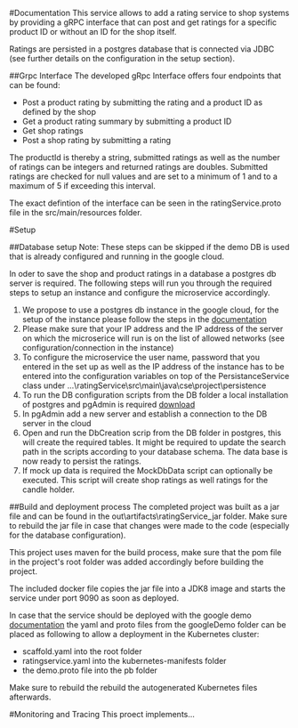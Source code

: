 #Documentation
This service allows to add a rating service to shop systems by providing a gRPC interface that can post and get ratings for a specific product ID or without an ID for the shop itself. 

Ratings are persisted in a postgres database that is connected via JDBC (see further details on the configuration in the setup section).

##Grpc Interface
The developed gRpc Interface offers four endpoints that can be found:
- Post a product rating by submitting the rating and a product ID as defined by the shop
- Get a product rating summary by submitting a product ID
- Get shop ratings
- Post a shop rating by submitting a rating

The productId is thereby a string, submitted ratings as well as the number of ratings can be integers and returned ratings are doubles. 
Submitted ratings are checked for null values and are set to a minimum of 1 and to a maximum of 5 if exceeding this interval.

The exact defintion of the interface can be seen in the ratingService.proto file in the src/main/resources folder.

#Setup

##Database setup
Note: These steps can be skipped if the demo DB is used that is already configured and running in the google cloud.

In oder to save the shop and product ratings in a database a postgres db server is required. The following steps will run you through the required steps to setup an instance and configure the microservice accordingly.
1. We propose to use a postgres db instance in the google cloud, for the setup of the instance please follow the steps in the [documentation](https://cloud.google.com/sql/docs/postgres/create-instance)
2. Please make sure that your IP address and the IP address of the server on which the microserice will run is on the list of allowed networks (see configuration/connection in the instance)
3. To configure the microservice the user name, password that you entered in the set up as well as the IP address of the instance has to be entered into the configuration variables on top of the PersistanceService class under ...\ratingService\src\main\java\cse\project\persistence
4. To run the DB configuration scripts from the DB folder a local installation of postgres and pgAdmin is required [download](https://www.postgresql.org/download/)	
5. In pgAdmin add a new server and establish a connection to the DB server in the cloud
6. Open and run the DbCreation scrip from the DB folder in postgres, this will create the required tables. It might be required to update the search path in the scripts according to your database schema. The data base is now ready to persist the ratings.
7. If mock up data is required the  MockDbData script can optionally be executed. This script will create shop ratings as well ratings for the candle holder.

##Build and deployment process
The completed project was built as a jar file and can be found in the out\artifacts\ratingService_jar folder. Make sure to rebuild the jar file in case that changes were made to the code (especially for the database configuration).

This project uses maven for the build process, make sure that the pom file in the project's root folder was added accordingly before building the project.

The included docker file copies the jar file into a JDK8 image and starts the service under port 9090 as soon as deployed. 

In case that the service should be deployed with the google demo [documentation](https://github.com/GoogleCloudPlatform/microservices-demo) the yaml and proto files from the googleDemo folder can be placed as following to allow a deployment in the Kubernetes cluster:
- scaffold.yaml into the root folder
- ratingservice.yaml into the kubernetes-manifests folder
- the demo.proto file into the pb folder

Make sure to rebuild the rebuild the autogenerated Kubernetes files afterwards.

#Monitoring and Tracing
This proect implements...